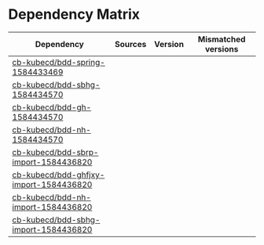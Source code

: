 # Dependency Matrix

Dependency | Sources | Version | Mismatched versions
---------- | ------- | ------- | -------------------
[cb-kubecd/bdd-spring-1584433469](https://github.com/cb-kubecd/bdd-spring-1584433469.git) |  | []() | 
[cb-kubecd/bdd-sbhg-1584434570](https://github.com/cb-kubecd/bdd-sbhg-1584434570.git) |  | []() | 
[cb-kubecd/bdd-gh-1584434570](https://github.com/cb-kubecd/bdd-gh-1584434570.git) |  | []() | 
[cb-kubecd/bdd-nh-1584434570](https://github.com/cb-kubecd/bdd-nh-1584434570.git) |  | []() | 
[cb-kubecd/bdd-sbrp-import-1584436820](https://github.com/cb-kubecd/bdd-sbrp-import-1584436820.git) |  | []() | 
[cb-kubecd/bdd-ghfjxy-import-1584436820](https://github.com/cb-kubecd/bdd-ghfjxy-import-1584436820.git) |  | []() | 
[cb-kubecd/bdd-nh-import-1584436820](https://github.com/cb-kubecd/bdd-nh-import-1584436820.git) |  | []() | 
[cb-kubecd/bdd-sbhg-import-1584436820](https://github.com/cb-kubecd/bdd-sbhg-import-1584436820.git) |  | []() | 
